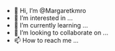 - 👋 Hi, I’m @Margaretkmro
- 👀 I’m interested in ...
- 🌱 I’m currently learning ...
- 💞️ I’m looking to collaborate on ...
- 📫 How to reach me ...

<!---
Margaretkmro/Margaretkmro is a ✨ special ✨ repository because its `README.md` (this file) appears on your GitHub profile.
You can click the Preview link to take a look at your changes.
--->
